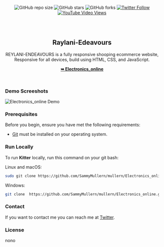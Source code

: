 <div align="center">
  
  ![GitHub repo size](https://github.com/Sammymullern/Mullern/blob/master/)
  ![GitHub stars](https://img.shields.io/github/stars/Sammymullern/Electronics_online?style=social)
  ![GitHub forks](https://img.shields.io/github/forks/Sammymullern/Electronics_online?style=social)
[![Twitter Follow](https://img.shields.io/twitter/follow/Sammymullern_?style=social)](https://twitter.com/intent/follow?screen_name=mullern131_)
  [![YouTube Video Views](https://img.shields.io/youtube/views/xOCeFuhDocA?style=social)](https://www.youtube.com/channel/UCTNzt8BBxEGUcaCmrb9a9f)

  <br />
  <br />

  <h2 align="center">Raylani-Edeavours</h2>

  REYLANI-ENDEAVOURS is a fully responsive shooping ecommerce website, <br />Responsive for all devices, build using HTML, CSS, and JavaScript.

  <a href="https://github.com/Sammymullern/Mullern/Electronics_online"><strong>➥ Electronics_online</strong></a>

</div>

<br />

### Demo Screeshots

![Electronics_online Demo](./readme-images/desktop.png "Desktop Demo")

### Prerequisites

Before you begin, ensure you have met the following requirements:

* [Git](https://git-scm.com/downloads "Download Git") must be installed on your operating system.

### Run Locally

To run **Kitter** locally, run this command on your git bash:

Linux and macOS:

```bash
sudo git clone https://github.com/SammyMullern/mullern/Electronics_online.git
```

Windows:

```bash
git clone  https://github.com/SammyMullern/mullern/Electronics_online.git
```

### Contact

If you want to contact me you can reach me at [Twitter](https://www.twitter.com/mullern131).

### License

 nono
 
